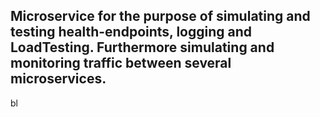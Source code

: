 ## Microservice for the purpose of simulating and testing health-endpoints, logging and LoadTesting. Furthermore simulating and monitoring traffic between several microservices.
bl
